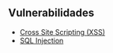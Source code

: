 ## Vulnerabilidades
- [Cross Site Scripting (XSS)](Cross-Site-Scripting-XSS/README.md)
- [SQL Injection](SQL-Injection/README.md)